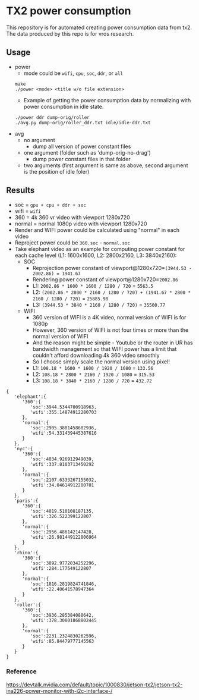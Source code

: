 # TX2 power consumption
This repository is for automated creating power consumption data from tx2. The
data produced by this repo is for vros research.

## Usage
- power
	- mode could be `wifi`, `cpu`, `soc`, `ddr`, or `all` 
	```
	make
	./power <mode> <title w/o file extension>
	```
	- Example of getting the power consumption data by normalizing with power
	  consumption in idle state.
	```
	./power ddr dump-orig/roller
	./avg.py dump-orig/roller_ddr.txt idle/idle-ddr.txt
	```
- avg
	- no argument
		- dump all version of power constant files
	- one argument (folder such as 'dump-orig-no-drag')
		- dump power constant files in that folder
	- two arguments (first argument is same as above, second argument is the
	  position of idle foler)

## Results
- soc = `gpu + cpu + ddr + soc`
- wifi = `wifi`
- 360 = 4k 360 vr video with viewport 1280x720
- normal = normal 1080p video with viewport 1280x720
- Render and WIFI power could be calculated using "normal" in each video
- Reproject power could be `360.soc` - `normal.soc`
- Take elephant video as an example for computing power constant for each cache
  level (L1: 1600x1600, L2: 2800x2160, L3: 3840x2160):
	- SOC
		- Reprojection power constant of viewport@1280x720=`(3944.53 - 2002.86)
		  = 1941.67`
		- Rendering power constant of viewport@1280x720=`2002.86`
		- L1: `2002.86 * 1600 * 1600 / 1280 / 720` = `5563.5`
		- L2: `(2002.86 * 2800 * 2160 / 1280 / 720) + (1941.67 * 2800 * 2160 /
		  1280 / 720)` = `25885.98`
		- L3: `(3944.53 * 3840 * 2160 / 1280 / 720)` = `35500.77`
	- WIFI
		- 360 version of WIFI is a 4K video, normal version of WIFI is for 1080p
		- However, 360 version of WIFI is not four times or more than the normal
		  version of WIFI
		- And the reason might be simple - Youtube or the router in UR has
		  bandwidth management so that WIFI power has a limit that couldn't
		  afford downloading 4k 360 video smoothly
		- So I choose simply scale the normal version using pixel!
		- L1: `108.18 * 1600 * 1600 / 1920 / 1080` = `133.56`
		- L2: `108.18 * 2800 * 2160 / 1920 / 1080` = `315.53`
		- L3: `108.18 * 3840 * 2160 / 1280 / 720` = `432.72`

```
{  
   'elephant':{  
      '360':{  
         'soc':3944.5344700918963,
         'wifi':355.14874912280703
      },
      'normal':{  
         'soc':2905.3881458682936,
         'wifi':54.331439445387616
      }
   },
   'nyc':{  
      '360':{  
         'soc':4034.926912949039,
         'wifi':337.8103713450292
      },
      'normal':{  
         'soc':2107.6333267155032,
         'wifi':34.04614912280701
      }
   },
   'paris':{  
      '360':{  
         'soc':4019.510108187135,
         'wifi':326.522399122807
      },
      'normal':{  
         'soc':2956.486142147428,
         'wifi':26.981449122806964
      }
   },
   'rhino':{  
      '360':{  
         'soc':3892.9772034252296,
         'wifi':284.177549122807
      },
      'normal':{  
         'soc':1816.2819824741846,
         'wifi':22.40641578947364
      }
   },
   'roller':{  
      '360':{  
         'soc':3936.285384088642,
         'wifi':378.30801868802445
      },
      'normal':{  
         'soc':2231.2324830262596,
         'wifi':85.84479777145563
      }
   }
}
```

### Reference
https://devtalk.nvidia.com/default/topic/1000830/jetson-tx2/jetson-tx2-ina226-power-monitor-with-i2c-interface-/
